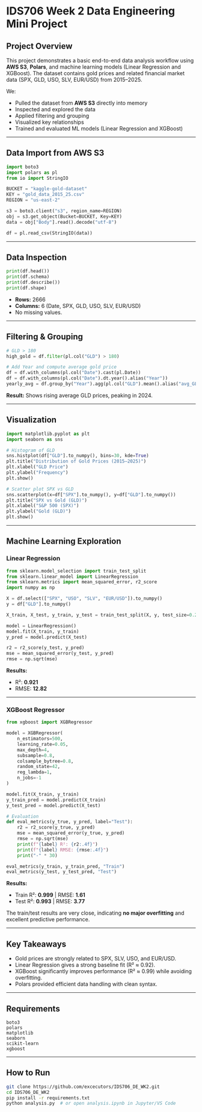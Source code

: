 # IDS706 Week 2 Data Engineering Mini Project

## Project Overview

This project demonstrates a basic end-to-end data analysis workflow using **AWS S3**, **Polars**, and machine learning models (Linear Regression and XGBoost). The dataset contains gold prices and related financial market data (SPX, GLD, USO, SLV, EUR/USD) from 2015–2025.

We:

* Pulled the dataset from **AWS S3** directly into memory
* Inspected and explored the data
* Applied filtering and grouping
* Visualized key relationships
* Trained and evaluated ML models (Linear Regression and XGBoost)

---

## Data Import from AWS S3

```python
import boto3
import polars as pl
from io import StringIO

BUCKET = "kaggle-gold-dataset"
KEY = "gold_data_2015_25.csv"
REGION = "us-east-2"

s3 = boto3.client("s3", region_name=REGION)
obj = s3.get_object(Bucket=BUCKET, Key=KEY)
data = obj["Body"].read().decode("utf-8")

df = pl.read_csv(StringIO(data))
```

---

## Data Inspection

```python
print(df.head())
print(df.schema)
print(df.describe())
print(df.shape)
```

* **Rows:** 2666
* **Columns:** 6 (Date, SPX, GLD, USO, SLV, EUR/USD)
* No missing values.

---

## Filtering & Grouping

```python
# GLD > 180
high_gold = df.filter(pl.col("GLD") > 180)

# Add Year and compute average gold price
df = df.with_columns(pl.col("Date").cast(pl.Date))
df = df.with_columns(pl.col("Date").dt.year().alias("Year"))
yearly_avg = df.group_by("Year").agg(pl.col("GLD").mean().alias("avg_GLD"))
```

**Result:** Shows rising average GLD prices, peaking in 2024.

---

## Visualization

```python
import matplotlib.pyplot as plt
import seaborn as sns

# Histogram of GLD
sns.histplot(df["GLD"].to_numpy(), bins=30, kde=True)
plt.title("Distribution of Gold Prices (2015–2025)")
plt.xlabel("GLD Price")
plt.ylabel("Frequency")
plt.show()

# Scatter plot SPX vs GLD
sns.scatterplot(x=df["SPX"].to_numpy(), y=df["GLD"].to_numpy())
plt.title("SPX vs Gold (GLD)")
plt.xlabel("S&P 500 (SPX)")
plt.ylabel("Gold (GLD)")
plt.show()
```

---

## Machine Learning Exploration

### Linear Regression

```python
from sklearn.model_selection import train_test_split
from sklearn.linear_model import LinearRegression
from sklearn.metrics import mean_squared_error, r2_score
import numpy as np

X = df.select(["SPX", "USO", "SLV", "EUR/USD"]).to_numpy()
y = df["GLD"].to_numpy()

X_train, X_test, y_train, y_test = train_test_split(X, y, test_size=0.2, random_state=42)

model = LinearRegression()
model.fit(X_train, y_train)
y_pred = model.predict(X_test)

r2 = r2_score(y_test, y_pred)
mse = mean_squared_error(y_test, y_pred)
rmse = np.sqrt(mse)
```

**Results:**

* R²: **0.921**
* RMSE: **12.82**

---

### XGBoost Regressor

```python
from xgboost import XGBRegressor

model = XGBRegressor(
    n_estimators=500,
    learning_rate=0.05,
    max_depth=4,
    subsample=0.8,
    colsample_bytree=0.8,
    random_state=42,
    reg_lambda=1,
    n_jobs=-1
)

model.fit(X_train, y_train)
y_train_pred = model.predict(X_train)
y_test_pred = model.predict(X_test)

# Evaluation
def eval_metrics(y_true, y_pred, label="Test"):
    r2 = r2_score(y_true, y_pred)
    mse = mean_squared_error(y_true, y_pred)
    rmse = np.sqrt(mse)
    print(f"{label} R²: {r2:.4f}")
    print(f"{label} RMSE: {rmse:.4f}")
    print("-" * 30)

eval_metrics(y_train, y_train_pred, "Train")
eval_metrics(y_test, y_test_pred, "Test")
```

**Results:**

* Train R²: **0.999** | RMSE: **1.61**
* Test R²: **0.993** | RMSE: **3.77**

The train/test results are very close, indicating **no major overfitting** and excellent predictive performance.

---

## Key Takeaways

* Gold prices are strongly related to SPX, SLV, USO, and EUR/USD.
* Linear Regression gives a strong baseline fit (R² ≈ 0.92).
* XGBoost significantly improves performance (R² ≈ 0.99) while avoiding overfitting.
* Polars provided efficient data handling with clean syntax.

---

## Requirements

```
boto3
polars
matplotlib
seaborn
scikit-learn
xgboost
```

---

## How to Run

```bash
git clone https://github.com/excecutors/IDS706_DE_WK2.git
cd IDS706_DE_WK2
pip install -r requirements.txt
python analysis.py  # or open analysis.ipynb in Jupyter/VS Code
```